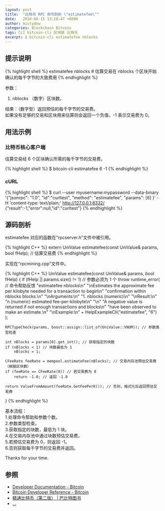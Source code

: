 ```yaml
---
layout: post
title:  "比特币 RPC 命令剖析 \"estimatefee\""
date:   2018-06-15 13:28:47 +0800
author: mistydew
categories: Blockchain Bitcoin
tags: CLI bitcoin-cli 区块链 比特币
excerpt: $ bitcoin-cli estimatefee nblocks
---
```

## 提示说明

{% highlight shell %}
estimatefee nblocks # 估算交易在 nblocks 个区块开始确认的每千字节的大致费用
{% endhighlight %}

参数：<br>
1. nblocks （数字）区块数。

结果：（数字型）返回预估的每千字节的交易费。<br>
如果没有足够的交易和区块用来估算则会返回一个负值，-1 表示交易费为 0。

## 用法示例

### 比特币核心客户端

估算交易经 6 个区块确认所需的每千字节的交易费。

{% highlight shell %}
$ bitcoin-cli estimatefee 6
-1
{% endhighlight %}

### cURL

{% highlight shell %}
$ curl --user myusername:mypassword --data-binary '{"jsonrpc": "1.0", "id":"curltest", "method": "estimatefee", "params": [6] }' -H 'content-type: text/plain;' http://127.0.0.1:8332/
{"result":-1,"error":null,"id":"curltest"}
{% endhighlight %}

## 源码剖析
estimatefee 对应的函数在“rpcserver.h”文件中被引用。

{% highlight C++ %}
extern UniValue estimatefee(const UniValue& params, bool fHelp); // 估算交易费
{% endhighlight %}

实现在“rpcmining.cpp”文件中。

{% highlight C++ %}
UniValue estimatefee(const UniValue& params, bool fHelp)
{
    if (fHelp || params.size() != 1) // 参数必须为 1 个
        throw runtime_error( // 命令帮助反馈
            "estimatefee nblocks\n"
            "\nEstimates the approximate fee per kilobyte needed for a transaction to begin\n"
            "confirmation within nblocks blocks.\n"
            "\nArguments:\n"
            "1. nblocks     (numeric)\n"
            "\nResult:\n"
            "n              (numeric) estimated fee-per-kilobyte\n"
            "\n"
            "A negative value is returned if not enough transactions and blocks\n"
            "have been observed to make an estimate.\n"
            "\nExample:\n"
            + HelpExampleCli("estimatefee", "6")
            );

    RPCTypeCheck(params, boost::assign::list_of(UniValue::VNUM)); // 参数类型检查

    int nBlocks = params[0].get_int(); // 获取指定的块数
    if (nBlocks < 1) // 块数最低为 1
        nBlocks = 1;

    CFeeRate feeRate = mempool.estimateFee(nBlocks); // 交易内存池预估交易费（根据区块数）
    if (feeRate == CFeeRate(0)) // 若交易费为 0
        return -1.0; // 返回 -1.0

    return ValueFromAmount(feeRate.GetFeePerK()); // 否则，格式化后返回预估交易费
}
{% endhighlight %}

基本流程：<br>
1.处理命令帮助和参数个数。<br>
2.参数类型检查。<br>
3.获取指定的块数，最低为 1 块。<br>
4.在交易内存池中通过块数预估交易费。<br>
5.若预估交易费为 0，则返回 -1。<br>
6.否则获取每千字节的交易费并返回。

Thanks for your time.

## 参照
* [Developer Documentation - Bitcoin](https://bitcoin.org/en/developer-documentation)
* [Bitcoin Developer Reference - Bitcoin](https://bitcoin.org/en/developer-reference#estimatefee)
* [精通比特币（第二版） \| 巴比特图书](http://book.8btc.com/masterbitcoin2cn)
* [...](https://github.com/mistydew/blockchain)
